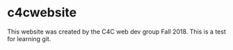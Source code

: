 # c4cwebsite

 This website was created by the C4C web dev group Fall 2018.
 This is a test for learning git.